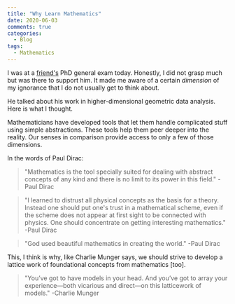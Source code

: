 ```yaml
---
title: "Why Learn Mathematics"
date: 2020-06-03
comments: true
categories:
  - Blog
tags:
  - Mathematics
---
```


I was at a [friend's](https://yuchaz.github.io/) PhD general exam today. Honestly, I did not grasp much but was there to support him. It made me aware of a certain *dimension* of my ignorance that I do not usually get to think about.

He talked about his work in higher-dimensional geometric data analysis. Here is what I thought.

Mathematicians have developed tools that let them handle complicated stuff using simple abstractions. These tools help them peer deeper into the reality. Our senses in comparison provide access to only a few of those dimensions.

In the words of Paul Dirac:

> "Mathematics is the tool specially suited for dealing with abstract concepts of any kind and there is no limit to its power in this field."
> -Paul Dirac

> "I learned to distrust all physical concepts as the basis for a theory. Instead one should put one's trust in a mathematical scheme, even if the scheme does not appear at first sight to be connected with physics. One should concentrate on getting interesting mathematics."
> -Paul Dirac

> "God used beautiful mathematics in creating the world."
> -Paul Dirac

This, I think is why, like Charlie Munger says, we should strive to develop a lattice work of foundational concepts from mathematics [too].

> "You’ve got to have models in your head. And you’ve got to array your experience—both vicarious and direct—on this latticework of models."
> -Charlie Munger
